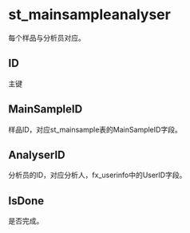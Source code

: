 # st_mainsampleanalyser

每个样品与分析员对应。

## ID

主键

## MainSampleID

样品ID，对应st_mainsample表的MainSampleID字段。

## AnalyserID

分析员的ID，对应分析人，fx_userinfo中的UserID字段。

## IsDone

是否完成。